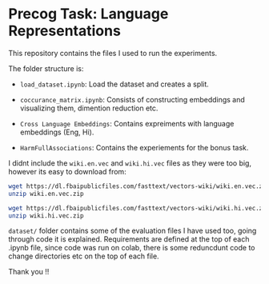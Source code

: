 # Precog Task: Language Representations

This repository contains the files I used to run the experiments.

The folder structure is:
- `load_dataset.ipynb`: Load the dataset and creates a split.

- `coccurance_matrix.ipynb`: Consists of constructing embeddings and visualizing them, dimention reduction etc.

- `Cross Language Embeddings`: Contains expreiments with language embeddings (Eng, Hi).

- `HarmFullAssociations`: Contains the experiements for the bonus task.

I didnt include the `wiki.en.vec` and `wiki.hi.vec` files as they were too big, however its easy to download from: 

```bash
wget https://dl.fbaipublicfiles.com/fasttext/vectors-wiki/wiki.en.vec.zip
unzip wiki.en.vec.zip

wget https://dl.fbaipublicfiles.com/fasttext/vectors-wiki/wiki.hi.vec.zip
unzip wiki.hi.vec.zip
```
`dataset/` folder contains some of the evaluation files I have used too, going through code it is explained.
Requirements are defined at the top of each .ipynb file, since code was run on colab, there is some reduncdunt code to change directories etc on the top of each file. 

Thank you !!
